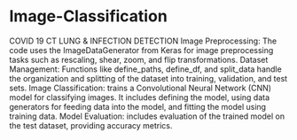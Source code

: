 # Image-Classification
COVID 19 CT LUNG &amp; INFECTION DETECTION
Image Preprocessing: The code uses the ImageDataGenerator from Keras for image preprocessing tasks such as rescaling, shear, zoom, and flip transformations.
Dataset Management: Functions like define_paths, define_df, and split_data handle the organization and splitting of the dataset into training, validation, and test sets.
Image Classification: trains a Convolutional Neural Network (CNN) model for classifying images. It includes defining the model, using data generators for feeding data into the model, and fitting the model using training data.
Model Evaluation: includes evaluation of the trained model on the test dataset, providing accuracy metrics.
